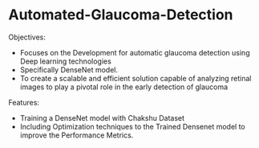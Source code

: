 # Automated-Glaucoma-Detection

Objectives:
  * Focuses on the Development for automatic glaucoma detection using Deep learning technologies
  * Specifically DenseNet model.
  * To create a scalable and efficient solution capable of analyzing retinal images to play a pivotal role in the early detection of glaucoma 

Features:
  * Training a DenseNet model with Chakshu Dataset
  * Including Optimization techniques to the Trained Densenet model to improve the Performance Metrics.
